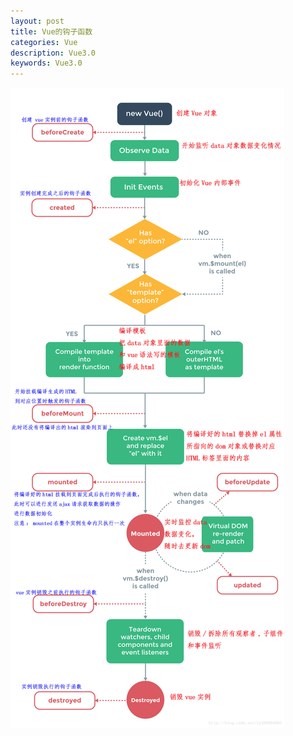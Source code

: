 ```yaml
---
layout: post
title: Vue的钩子函数
categories: Vue
description: Vue3.0
keywords: Vue3.0
---
```


![](/images/posts/vue/vue1.png)







